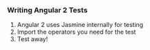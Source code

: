 ### Writing Angular 2 Tests
1. Angular 2 uses Jasmine internally for testing
2. Import the operators you need for the test
3. Test away!